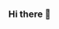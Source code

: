 ### Hi there 👋

<!--
**dirod819/dirod819** is a ✨ _special_ ✨ repository because its `README.md` (this file) appears on your GitHub profile.

Here are some ideas to get you started:g

- 🔭 I’m currently working on ...
- 🌱 I’m currently learning ...
- 👯 I’m looking to collaborate on ...
- 🤔 I’m looking for help with ...
- 💬 Ask me about ...
- 📫 How to reach me: ...
- 😄 Pronouns: ...
- ⚡ Fun fact: ...
-->
